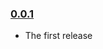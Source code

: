 ### [0.0.1](https://github.com/get-stackable/stackable-javascript/releases/tag/v0.0.1)

- The first release
